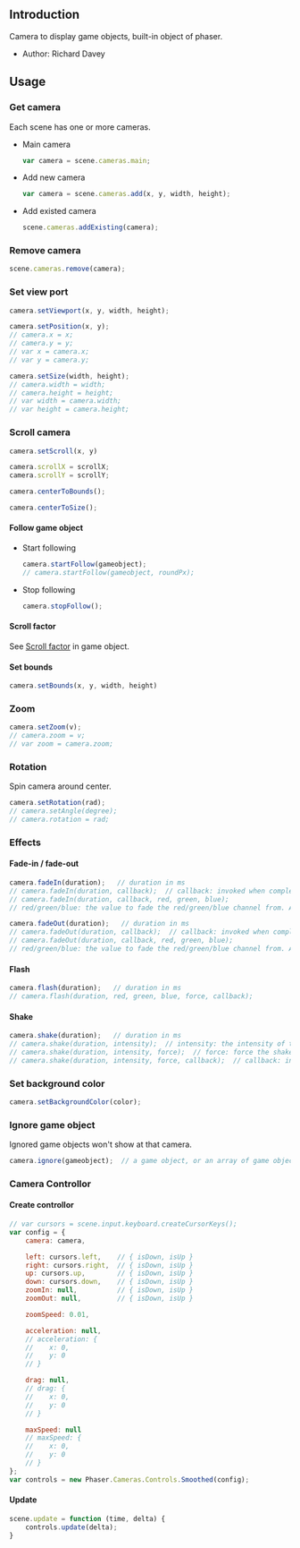 ## Introduction

Camera to display game objects, built-in object of phaser.

- Author: Richard Davey

## Usage

### Get camera

Each scene has one or more cameras.

- Main camera
    ```javascript
    var camera = scene.cameras.main;
    ```
- Add new camera
    ```javascript
    var camera = scene.cameras.add(x, y, width, height);
    ```

- Add existed camera
    ```javascript
    scene.cameras.addExisting(camera);
    ```

### Remove camera

```javascript
scene.cameras.remove(camera);
```

### Set view port

```javascript
camera.setViewport(x, y, width, height);
```

```javascript
camera.setPosition(x, y);
// camera.x = x;
// camera.y = y;
// var x = camera.x;
// var y = camera.y;
```

```javascript
camera.setSize(width, height);
// camera.width = width;
// camera.height = height;
// var width = camera.width;
// var height = camera.height;
```

### Scroll camera

```javascript
camera.setScroll(x, y)
```

```javascript
camera.scrollX = scrollX;
camera.scrollY = scrollY;
```

```javascript
camera.centerToBounds();
```

```javascript
camera.centerToSize();
```

#### Follow game object

- Start following
    ```javascript
    camera.startFollow(gameobject);
    // camera.startFollow(gameobject, roundPx);
    ```
- Stop following
    ```javascript
    camera.stopFollow();
    ```

#### Scroll factor

See [Scroll factor](gameobject.md#scroll-factor) in game object.

#### Set bounds

```javascript
camera.setBounds(x, y, width, height)
```

### Zoom

```javascript
camera.setZoom(v);
// camera.zoom = v;
// var zoom = camera.zoom;
```

### Rotation

Spin camera around center.

```javascript
camera.setRotation(rad);
// camera.setAngle(degree);
// camera.rotation = rad;
```

### Effects

#### Fade-in / fade-out

```javascript
camera.fadeIn(duration);   // duration in ms
// camera.fadeIn(duration, callback);  // callback: invoked when completed
// camera.fadeIn(duration, callback, red, green, blue);
// red/green/blue: the value to fade the red/green/blue channel from. A value between 0 and 1.
```

```javascript
camera.fadeOut(duration);   // duration in ms
// camera.fadeOut(duration, callback);  // callback: invoked when completed
// camera.fadeOut(duration, callback, red, green, blue);
// red/green/blue: the value to fade the red/green/blue channel from. A value between 0 and 1.
```

#### Flash

```javascript
camera.flash(duration);   // duration in ms
// camera.flash(duration, red, green, blue, force, callback);
```

#### Shake

```javascript
camera.shake(duration);   // duration in ms
// camera.shake(duration, intensity);  // intensity: the intensity of the shake.
// camera.shake(duration, intensity, force);  // force: force the shake effect to start immediately, even if already running.
// camera.shake(duration, intensity, force, callback);  // callback: invoked when completed
```

### Set background color

```javascript
camera.setBackgroundColor(color);
```

### Ignore game object

Ignored game objects won't show at that camera.

```javascript
camera.ignore(gameobject);  // a game object, or an array of game objects
```

### Camera Controllor

#### Create controllor

```javascript
// var cursors = scene.input.keyboard.createCursorKeys();
var config = {
    camera: camera,

    left: cursors.left,    // { isDown, isUp }
    right: cursors.right,  // { isDown, isUp }
    up: cursors.up,        // { isDown, isUp }
    down: cursors.down,    // { isDown, isUp }
    zoomIn: null,          // { isDown, isUp }
    zoomOut: null,         // { isDown, isUp }

    zoomSpeed: 0.01,

    acceleration: null,
    // acceleration: {
    //    x: 0,
    //    y: 0
    // }

    drag: null,
    // drag: {
    //    x: 0,
    //    y: 0
    // }

    maxSpeed: null
    // maxSpeed: {
    //    x: 0,
    //    y: 0
    // }
};
var controls = new Phaser.Cameras.Controls.Smoothed(config);
```

#### Update

```javascript
scene.update = function (time, delta) {
    controls.update(delta);
}
```